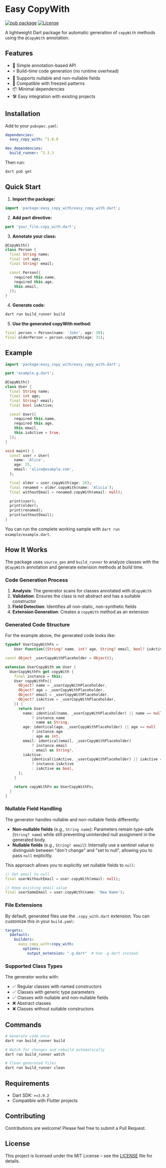 # Easy CopyWith

[![pub package](https://img.shields.io/pub/v/easy_copy_with.svg)](https://pub.dev/packages/easy_copy_with)
[![License](https://img.shields.io/badge/license-MIT-blue.svg)](https://opensource.org/licenses/MIT)

A lightweight Dart package for automatic generation of `copyWith` methods using the `@CopyWith` annotation.

## Features

- 🚀 Simple annotation-based API
- ⚡ Build-time code generation (no runtime overhead)
- 🔄 Supports nullable and non-nullable fields
- 🎯 Compatible with freezed patterns
- 📦 Minimal dependencies
- 🛠️ Easy integration with existing projects

## Installation

Add to your `pubspec.yaml`:

```yaml
dependencies:
  easy_copy_with: ^1.0.0

dev_dependencies:
  build_runner: ^2.3.3
```

Then run:

```bash
dart pub get
```

## Quick Start

1. **Import the package:**

```dart
import 'package:easy_copy_with/easy_copy_with.dart';
```

2. **Add part directive:**

```dart
part 'your_file.copy_with.dart';
```

3. **Annotate your class:**

```dart
@CopyWith()
class Person {
  final String name;
  final int age;
  final String? email;

  const Person({
    required this.name,
    required this.age,
    this.email,
  });
}
```

4. **Generate code:**

```bash
dart run build_runner build
```

5. **Use the generated copyWith method:**

```dart
final person = Person(name: 'John', age: 30);
final olderPerson = person.copyWith(age: 31);
```

## Example

```dart
import 'package:easy_copy_with/easy_copy_with.dart';

part 'example.g.dart';

@CopyWith()
class User {
  final String name;
  final int age;
  final String? email;
  final bool isActive;

  const User({
    required this.name,
    required this.age,
    this.email,
    this.isActive = true,
  });
}

void main() {
  const user = User(
    name: 'Alice',
    age: 25,
    email: 'alice@example.com',
  );

  final older = user.copyWith(age: 26);
  final renamed = older.copyWith(name: 'Alicia');
  final withoutEmail = renamed.copyWith(email: null);

  print(user);
  print(older);
  print(renamed);
  print(withoutEmail);
}
```

You can run the complete working sample with `dart run example/example.dart`.

## How It Works

The package uses `source_gen` and `build_runner` to analyze classes with the `@CopyWith` annotation and generate extension methods at build time.

### Code Generation Process

1. **Analysis**: The generator scans for classes annotated with `@CopyWith`
2. **Validation**: Ensures the class is not abstract and has a suitable constructor
3. **Field Detection**: Identifies all non-static, non-synthetic fields
4. **Extension Generation**: Creates a `copyWith` method as an extension

### Generated Code Structure

For the example above, the generated code looks like:

```dart
typedef UserCopyWithFn =
    User Function({String? name, int? age, String? email, bool? isActive});

const Object _userCopyWithPlaceholder = Object();

extension UserCopyWith on User {
  UserCopyWithFn get copyWith {
    final instance = this;
    User copyWithFn({
      Object? name = _userCopyWithPlaceholder,
      Object? age = _userCopyWithPlaceholder,
      Object? email = _userCopyWithPlaceholder,
      Object? isActive = _userCopyWithPlaceholder,
    }) {
      return User(
        name: identical(name, _userCopyWithPlaceholder) || name == null
            ? instance.name
            : name as String,
        age: identical(age, _userCopyWithPlaceholder) || age == null
            ? instance.age
            : age as int,
        email: identical(email, _userCopyWithPlaceholder)
            ? instance.email
            : email as String?,
        isActive:
            identical(isActive, _userCopyWithPlaceholder) || isActive == null
            ? instance.isActive
            : isActive as bool,
      );
    }

    return copyWithFn as UserCopyWithFn;
  }
}
```

### Nullable Field Handling

The generator handles nullable and non-nullable fields differently:

- **Non-nullable fields** (e.g., `String name`): Parameters remain type-safe (`String? name`) while still preventing unintended null assignment in the generated body.
- **Nullable fields** (e.g., `String? email`): Internally use a sentinel value to distinguish between "don't change" and "set to null", allowing you to pass `null` explicitly.

This approach allows you to explicitly set nullable fields to `null`:

```dart
// Set email to null
final userWithoutEmail = user.copyWith(email: null);

// Keep existing email value
final userSameEmail = user.copyWith(name: 'New Name');
```

### File Extensions

By default, generated files use the `.copy_with.dart` extension. You can customize this in your `build.yaml`:

```yaml
targets:
  $default:
    builders:
      easy_copy_with:copy_with:
        options:
          output_extension: ".g.dart"  # Use .g.dart instead
```

### Supported Class Types

The generator works with:
- ✅ Regular classes with named constructors
- ✅ Classes with generic type parameters
- ✅ Classes with nullable and non-nullable fields
- ❌ Abstract classes
- ❌ Classes without suitable constructors

## Commands

```bash
# Generate code once
dart run build_runner build

# Watch for changes and rebuild automatically
dart run build_runner watch

# Clean generated files
dart run build_runner clean
```

## Requirements

- Dart SDK: `>=3.9.2`
- Compatible with Flutter projects

## Contributing

Contributions are welcome! Please feel free to submit a Pull Request.

## License

This project is licensed under the MIT License – see the [LICENSE](LICENSE) file for details.
